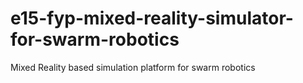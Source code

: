 # e15-fyp-mixed-reality-simulator-for-swarm-robotics
Mixed Reality based simulation platform for swarm robotics
